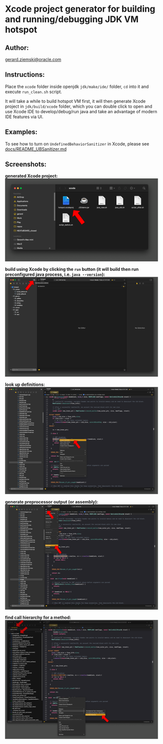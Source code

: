 # Xcode project generator for building and running/debugging JDK VM hotspot

## Author:
gerard.ziemski@oracle.com

## Instructions:
Place the `xcode` folder inside openjdk `jdk/make/ide/` folder,
`cd` into it and execute `run_clean.sh` script.

It will take a while to build hotspot VM first,
it will then generate Xcode project in `jdk/build/xcode` folder,
which you can double click to open and use Xcode IDE to develop/debug/run java
and take an advantage of modern IDE features via UI.

## Examples:

To see how to turn on `UndefinedBehaviorSanitizer` in Xcode, please see [docs/README_UBSanitizer.md](docs/README_UBSanitizer.md)

## Screenshots:

**generated Xcode project:**
![](docs/images/1_generation.png)

**build using Xcode by clicking the `run` button 
(it will build then run preconfigured java process, i.e. `java --version`):**
![](docs/images/2_build_run.png)

**look up definitions:** 
![](docs/images/3_lookup_definitions.png)

**generate preprocessor output (or assembly):**
![](docs/images/4_preprocess.png)

**find call hierarchy for a method:**
![](docs/images/5_call_hierarchy.png)
